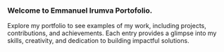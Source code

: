 ### Welcome to Emmanuel Irumva Portofolio.

Explore my portfolio to see examples of my work, including projects, contributions, and achievements. Each entry provides a glimpse into my skills, creativity, and dedication to building impactful solutions.

